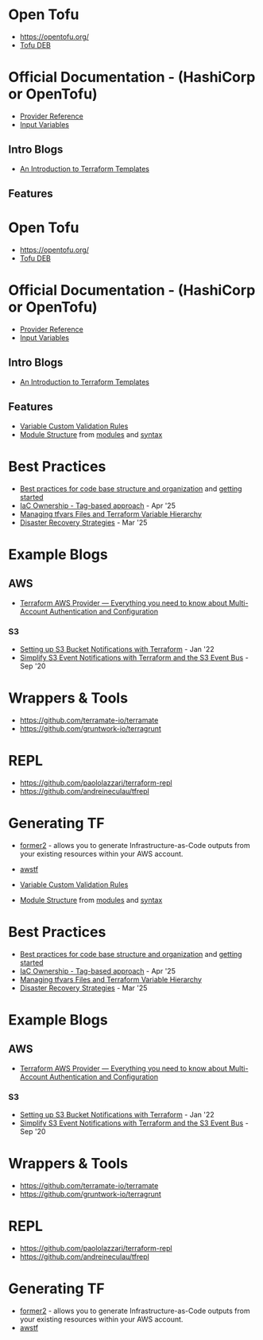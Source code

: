 # Open Tofu
- https://opentofu.org/
- [Tofu DEB](https://opentofu.org/docs/intro/install/deb/)

# Official Documentation - (HashiCorp or OpenTofu)
- [Provider Reference](https://registry.terraform.io/providers/hashicorp/google/latest/docs/guides/provider_reference)
- [Input Variables](https://developer.hashicorp.com/terraform/language/values/variables)

## Intro Blogs
- [An Introduction to Terraform Templates](https://faun.pub/an-introduction-to-terraform-templates-a458d813fe95)

## Features
# Open Tofu
- https://opentofu.org/
- [Tofu DEB](https://opentofu.org/docs/intro/install/deb/)

# Official Documentation - (HashiCorp or OpenTofu)
- [Provider Reference](https://registry.terraform.io/providers/hashicorp/google/latest/docs/guides/provider_reference)
- [Input Variables](https://developer.hashicorp.com/terraform/language/values/variables)

## Intro Blogs
- [An Introduction to Terraform Templates](https://faun.pub/an-introduction-to-terraform-templates-a458d813fe95)

## Features
- [Variable Custom Validation Rules](https://developer.hashicorp.com/terraform/language/values/variables#custom-validation-rules)
- [Module Structure](https://developer.hashicorp.com/terraform/language/modules/develop/structure) from [modules](https://developer.hashicorp.com/terraform/language/modules) and [syntax](https://developer.hashicorp.com/terraform/language/modules/syntax)

# Best Practices
- [Best practices for code base structure and organization](https://docs.aws.amazon.com/prescriptive-guidance/latest/terraform-aws-provider-best-practices/structure.html) and [getting started](https://docs.aws.amazon.com/prescriptive-guidance/latest/getting-started-terraform/introduction.html)
- [IaC Ownership - Tag-based approach](https://www.token.security/blog/iac-ownership---tag-based-approach) - Apr '25
- [Managing tfvars Files and Terraform Variable Hierarchy](https://www.env0.com/blog/managing-terraform-variable-hierarchy)
- [Disaster Recovery Strategies](https://www.hashicorp.com/en/blog/disaster-recovery-strategies-with-terraform) - Mar '25




# Example Blogs
## AWS
- [Terraform AWS Provider — Everything you need to know about Multi-Account Authentication and Configuration](https://hector-reyesaleman.medium.com/terraform-aws-provider-everything-you-need-to-know-about-multi-account-authentication-and-f2343a4afd4b)

### S3
- [Setting up S3 Bucket Notifications with Terraform](https://francescoboffa.com/s3-bucket-notifications/) - Jan '22
- [Simplify S3 Event Notifications with Terraform and the S3 Event Bus](https://medium.com/@chrisdornsife/simplify-s3-event-notifications-with-terraform-and-the-s3-event-bus-e77a128be67c) - Sep '20

# Wrappers & Tools
- https://github.com/terramate-io/terramate
- https://github.com/gruntwork-io/terragrunt 

# REPL
- https://github.com/paololazzari/terraform-repl
- https://github.com/andreineculau/tfrepl

# Generating TF
- [former2](https://github.com/iann0036/former20) - allows you to generate Infrastructure-as-Code outputs from your existing resources within your AWS account.
- [awstf](https://github.com/aws-samples/aws2tf)

- [Variable Custom Validation Rules](https://developer.hashicorp.com/terraform/language/values/variables#custom-validation-rules)
- [Module Structure](https://developer.hashicorp.com/terraform/language/modules/develop/structure) from [modules](https://developer.hashicorp.com/terraform/language/modules) and [syntax](https://developer.hashicorp.com/terraform/language/modules/syntax)

# Best Practices
- [Best practices for code base structure and organization](https://docs.aws.amazon.com/prescriptive-guidance/latest/terraform-aws-provider-best-practices/structure.html) and [getting started](https://docs.aws.amazon.com/prescriptive-guidance/latest/getting-started-terraform/introduction.html)
- [IaC Ownership - Tag-based approach](https://www.token.security/blog/iac-ownership---tag-based-approach) - Apr '25
- [Managing tfvars Files and Terraform Variable Hierarchy](https://www.env0.com/blog/managing-terraform-variable-hierarchy)
- [Disaster Recovery Strategies](https://www.hashicorp.com/en/blog/disaster-recovery-strategies-with-terraform) - Mar '25




# Example Blogs
## AWS
- [Terraform AWS Provider — Everything you need to know about Multi-Account Authentication and Configuration](https://hector-reyesaleman.medium.com/terraform-aws-provider-everything-you-need-to-know-about-multi-account-authentication-and-f2343a4afd4b)

### S3
- [Setting up S3 Bucket Notifications with Terraform](https://francescoboffa.com/s3-bucket-notifications/) - Jan '22
- [Simplify S3 Event Notifications with Terraform and the S3 Event Bus](https://medium.com/@chrisdornsife/simplify-s3-event-notifications-with-terraform-and-the-s3-event-bus-e77a128be67c) - Sep '20

# Wrappers & Tools
- https://github.com/terramate-io/terramate
- https://github.com/gruntwork-io/terragrunt 

# REPL
- https://github.com/paololazzari/terraform-repl
- https://github.com/andreineculau/tfrepl

# Generating TF
- [former2](https://github.com/iann0036/former20) - allows you to generate Infrastructure-as-Code outputs from your existing resources within your AWS account.
- [awstf](https://github.com/aws-samples/aws2tf)

